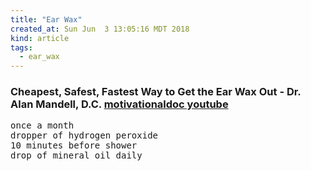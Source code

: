 ```yaml
---
title: "Ear Wax"
created_at: Sun Jun  3 13:05:16 MDT 2018
kind: article
tags:
  - ear_wax
---
```


<h3>
  Cheapest, Safest, Fastest Way to Get the Ear Wax Out - Dr. Alan Mandell, D.C.
  <a href="" target="_blank">motivationaldoc youtube</a>
</h3>

<pre>
once a month
dropper of hydrogen peroxide
10 minutes before shower
drop of mineral oil daily
</pre>

<!--
html boilerplate fragments
<a href="" target="_blank"></a>
<a name=""></a>
<img src="" width="400px">
<ul>
  <li></li>
  <li><a href="" target="_blank"></a></li>
</ul>
<pre>
</pre>
<p style="margin-bottom: 2em;"></p>
<hr style="border: 0; height: 3px; background: #333; background-image: linear-gradient(to right, #ccc, #333, #ccc);">
<pre><code>
</code></pre>
<math xmlns='http://www.w3.org/1998/Math/MathML' display='block'>
</math>
-->
